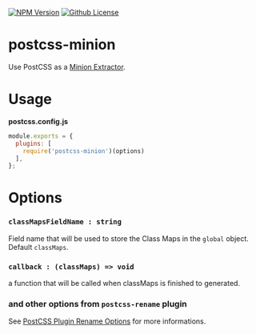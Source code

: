 [![NPM Version](https://badgen.net/npm/v/postcss-minion?color=red&icon=npm&label=version)](https://npmjs.com/package/postcss-minion)
[![Github License](https://badgen.net/github/license/lamualfa/postcss-minion?color=purple&label=license)](https://github.com/lamualfa/postcss-minion/blob/master/LICENSE)

# postcss-minion

Use PostCSS as a [Minion Extractor](https://github.com/lamualfa/minion#extractor).

# Usage

**postcss.config.js**

```js
module.exports = {
  plugins: [
    require('postcss-minion')(options)
  ],
};
```

# Options

### `classMapsFieldName : string`

Field name that will be used to store the Class Maps in the `global` object. Default `classMaps`.

### `callback : (classMaps) => void`

a function that will be called when classMaps is finished to generated.

### and other options from `postcss-rename` plugin

See [PostCSS Plugin Rename Options](https://github.com/google/postcss-rename#options) for more informations.